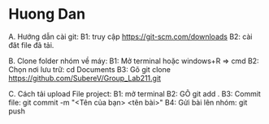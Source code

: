 # Huong Dan
A. Hướng dẫn cài git:
  B1: truy cập https://git-scm.com/downloads
  B2: cài đăt file đã tải.

B. Clone folder nhóm về máy:
  B1: Mở terminal hoặc windows+R => cmd
  B2: Chọn nơi lưu trữ: cd Documents
  B3: Gõ git clone https://github.com/SubereV/Group_Lab211.git

C. Cách tải upload File project:
  B1: mở terminal
  B2: GÕ git add .
  B3: Commit file: git commit -m "<Tên của bạn> <tên bài>"
  B4: Gửi bài lên nhóm: git push
